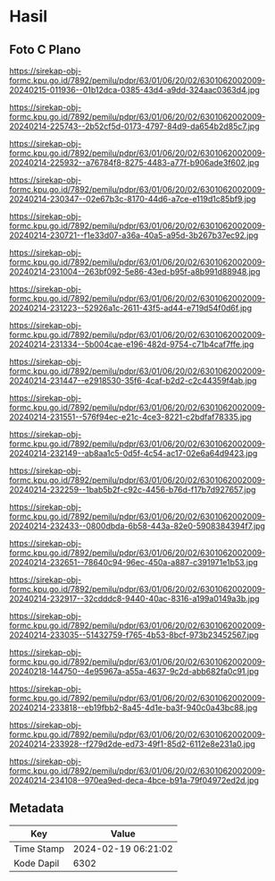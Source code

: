 # Hasil

## Foto C Plano

https://sirekap-obj-formc.kpu.go.id/7892/pemilu/pdpr/63/01/06/20/02/6301062002009-20240215-011936--01b12dca-0385-43d4-a9dd-324aac0363d4.jpg

https://sirekap-obj-formc.kpu.go.id/7892/pemilu/pdpr/63/01/06/20/02/6301062002009-20240214-225743--2b52cf5d-0173-4797-84d9-da654b2d85c7.jpg

https://sirekap-obj-formc.kpu.go.id/7892/pemilu/pdpr/63/01/06/20/02/6301062002009-20240214-225932--a76784f8-8275-4483-a77f-b906ade3f602.jpg

https://sirekap-obj-formc.kpu.go.id/7892/pemilu/pdpr/63/01/06/20/02/6301062002009-20240214-230347--02e67b3c-8170-44d6-a7ce-e119d1c85bf9.jpg

https://sirekap-obj-formc.kpu.go.id/7892/pemilu/pdpr/63/01/06/20/02/6301062002009-20240214-230721--f1e33d07-a36a-40a5-a95d-3b267b37ec92.jpg

https://sirekap-obj-formc.kpu.go.id/7892/pemilu/pdpr/63/01/06/20/02/6301062002009-20240214-231004--263bf092-5e86-43ed-b95f-a8b991d88948.jpg

https://sirekap-obj-formc.kpu.go.id/7892/pemilu/pdpr/63/01/06/20/02/6301062002009-20240214-231223--52926a1c-2611-43f5-ad44-e719d54f0d6f.jpg

https://sirekap-obj-formc.kpu.go.id/7892/pemilu/pdpr/63/01/06/20/02/6301062002009-20240214-231334--5b004cae-e196-482d-9754-c71b4caf7ffe.jpg

https://sirekap-obj-formc.kpu.go.id/7892/pemilu/pdpr/63/01/06/20/02/6301062002009-20240214-231447--e2918530-35f6-4caf-b2d2-c2c44359f4ab.jpg

https://sirekap-obj-formc.kpu.go.id/7892/pemilu/pdpr/63/01/06/20/02/6301062002009-20240214-231551--576f94ec-e21c-4ce3-8221-c2bdfaf78335.jpg

https://sirekap-obj-formc.kpu.go.id/7892/pemilu/pdpr/63/01/06/20/02/6301062002009-20240214-232149--ab8aa1c5-0d5f-4c54-ac17-02e6a64d9423.jpg

https://sirekap-obj-formc.kpu.go.id/7892/pemilu/pdpr/63/01/06/20/02/6301062002009-20240214-232259--1bab5b2f-c92c-4456-b76d-f17b7d927657.jpg

https://sirekap-obj-formc.kpu.go.id/7892/pemilu/pdpr/63/01/06/20/02/6301062002009-20240214-232433--0800dbda-6b58-443a-82e0-5908384394f7.jpg

https://sirekap-obj-formc.kpu.go.id/7892/pemilu/pdpr/63/01/06/20/02/6301062002009-20240214-232651--78640c94-96ec-450a-a887-c391971e1b53.jpg

https://sirekap-obj-formc.kpu.go.id/7892/pemilu/pdpr/63/01/06/20/02/6301062002009-20240214-232917--32cdddc8-9440-40ac-8316-a199a0149a3b.jpg

https://sirekap-obj-formc.kpu.go.id/7892/pemilu/pdpr/63/01/06/20/02/6301062002009-20240214-233035--51432759-f765-4b53-8bcf-973b23452567.jpg

https://sirekap-obj-formc.kpu.go.id/7892/pemilu/pdpr/63/01/06/20/02/6301062002009-20240218-144750--4e95967a-a55a-4637-9c2d-abb682fa0c91.jpg

https://sirekap-obj-formc.kpu.go.id/7892/pemilu/pdpr/63/01/06/20/02/6301062002009-20240214-233818--eb19fbb2-8a45-4d1e-ba3f-940c0a43bc88.jpg

https://sirekap-obj-formc.kpu.go.id/7892/pemilu/pdpr/63/01/06/20/02/6301062002009-20240214-233928--f279d2de-ed73-49f1-85d2-6112e8e231a0.jpg

https://sirekap-obj-formc.kpu.go.id/7892/pemilu/pdpr/63/01/06/20/02/6301062002009-20240214-234108--970ea9ed-deca-4bce-b91a-79f04972ed2d.jpg


## Metadata

| Key        | Value               |
| ---------- | ------------------- |
| Time Stamp | 2024-02-19 06:21:02 |
| Kode Dapil | 6302                |




